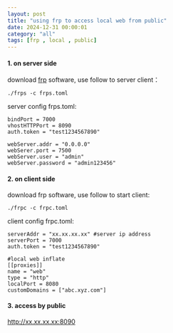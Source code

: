 ```yaml
---
layout: post
title: "using frp to access local web from public"
date: 2024-12-31 00:00:01
category: "all"
tags: [frp , local , public]
---
```


#### 1. on server side
download [frp](https://github.com/fatedier/frp/releases) software, use follow to server client：
```
./frps -c frps.toml
```

server config frps.toml: 
```
bindPort = 7000
vhostHTTPPort = 8090
auth.token = "test1234567890"

webServer.addr = "0.0.0.0"
webSerer.port = 7500
webServer.user = "admin"
webServer.password = "admin123456"
```

#### 2. on client side

download frp software, use follow to start client: 
```
./frpc -c frpc.toml
```

client config frpc.toml: 
```
serverAddr = "xx.xx.xx.xx" #server ip address
serverPort = 7000
auth.token = "test1234567890"

#local web inflate
[[proxies]]
name = "web"
type = "http"
localPort = 8080 
customDomains = ["abc.xyz.com"]
```

#### 3. access by public

http://xx.xx.xx.xx:8090

